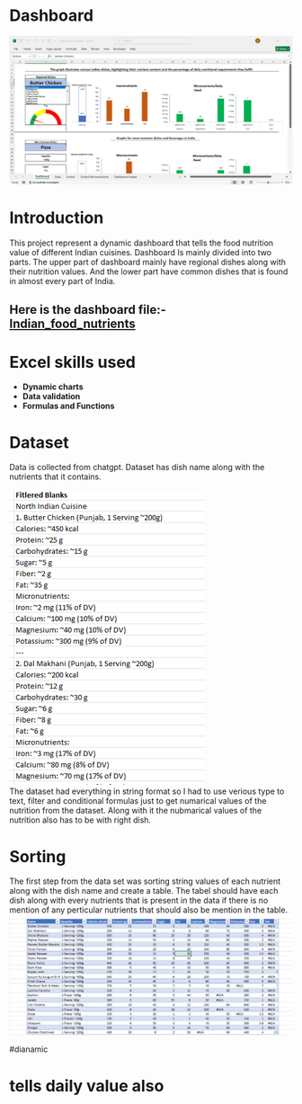 # Dashboard 
![final_dashboard_view](https://github.com/Lovemann1/Indian_food_nutrition_excel/blob/main/Assets/final_dashboard_view.png?raw=true)
# Introduction 
This project represent a dynamic dashboard that tells the food nutrition value of different Indian cuisines. Dashboard Is mainly divided into two parts. The upper part of dashboard mainly have regional dishes along with their nutrition values. And the lower part have common dishes that is found in almost every part of India.

## Here is the dashboard file:- [Indian_food_nutrients](Indian_food_nutrients.xlsx)

# Excel skills used
- **Dynamic charts**
- **Data validation**
- **Formulas and Functions**
# Dataset 
Data is collected from chatgpt. Dataset has dish name along with the nutrients that it contains.
<br>
<br>
![row_dataset](Assets/row_data.png)
<br>
The dataset had everything in string format so I had to use verious type to text, filter and conditional formulas just to get numarical values of the nutrition from the dataset. Along with it the nubmarical values of the nutrition also has to be with right dish.
<br> 
# Sorting
The first step from the data set was sorting string values of each nutrient along with the dish name and create a table. The tabel should have each dish along with every nutrients that is present in the data if there is no mention of any perticular nutrients that should also be mention in the table.
![table](https://github.com/Lovemann1/Indian_food_nutrition_excel/blob/main/Assets/Table_from_data.png?raw=true)

#dianamic
# tells daily value also
